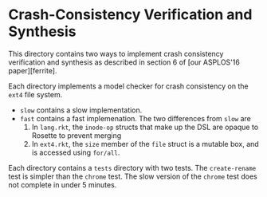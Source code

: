 # Crash-Consistency Verification and Synthesis

This directory contains two ways to implement crash consistency verification and synthesis as described in section 6 of [our ASPLOS'16 paper][ferrite].

Each directory implements a model checker for crash consistency on the `ext4` file system.

- `slow` contains a slow implementation.
- `fast` contains a fast implemenation. The two differences from `slow` are
    1. In `lang.rkt`, the `inode-op` structs that make up the DSL are opaque to Rosette to prevent merging
    2. In `ext4.rkt`, the `size` member of the `file` struct is a mutable box, and is accessed using `for/all`.

Each directory contains a `tests` directory with two tests. The `create-rename` test is simpler than the `chrome` test. The slow version of the `chrome` test does not complete in under 5 minutes.